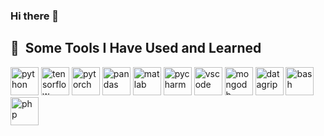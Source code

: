 ### Hi there 👋

<h2> 🚀 &nbsp;Some Tools I Have Used and Learned</h2>
<p align="left">
<img src="https://cdn.jsdelivr.net/gh/devicons/devicon/icons/python/python-original.svg" alt="python" width="45" height="45"/>


<img src="https://upload.wikimedia.org/wikipedia/commons/2/2d/Tensorflow_logo.svg" alt="tensorflow" width="45" height="45"/>
<img src="https://upload.wikimedia.org/wikipedia/commons/1/10/PyTorch_logo_icon.svg" alt="pytorch" width="45" height="45"/>
<img src="https://upload.wikimedia.org/wikipedia/commons/2/22/Pandas_mark.svg" alt="pandas" width="45" height="45"/>

<img src="https://upload.wikimedia.org/wikipedia/commons/2/21/Matlab_Logo.png" alt="matlab" width="45" height="45"/>  
<img src="https://upload.wikimedia.org/wikipedia/commons/1/1d/PyCharm_Icon.svg" alt="pycharm" width="45" height="45"/>
<img src="https://cdn.jsdelivr.net/gh/devicons/devicon/icons/vscode/vscode-original.svg" alt="vscode" width="45" height="45"/>
  
<img src="https://upload.wikimedia.org/wikipedia/commons/9/93/MongoDB_Logo.svg" alt="mongodb" width="45" height="45"/>
<img src="https://upload.wikimedia.org/wikipedia/commons/c/c9/DataGrip.svg" alt="datagrip" width="45" height="45"/>


<img src="https://cdn.jsdelivr.net/gh/devicons/devicon/icons/bash/bash-original.svg" alt="bash" width="45" height="45"/>
<img src="https://cdn.jsdelivr.net/gh/devicons/devicon/icons/php/php-original.svg" alt="php" width="45" height="45"/>
</p>

<!--
**KemenczkyP/KemenczkyP** is a ✨ _special_ ✨ repository because its `README.md` (this file) appears on your GitHub profile.

Here are some ideas to get you started:

- 🔭 I’m currently working on ...
- 🌱 I’m currently learning ...
- 👯 I’m looking to collaborate on ...
- 🤔 I’m looking for help with ...
- 💬 Ask me about ...
- 📫 How to reach me: ...
- 😄 Pronouns: ...
- ⚡ Fun fact: ...
-->
